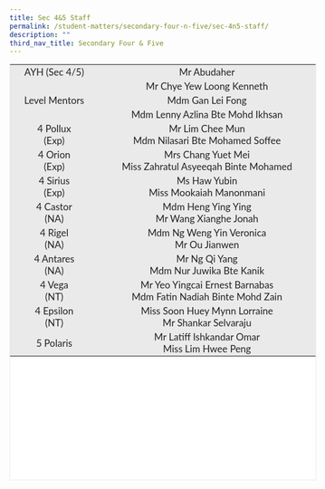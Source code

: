 ```yaml
---
title: Sec 4&5 Staff
permalink: /student-matters/secondary-four-n-five/sec-4n5-staff/
description: ""
third_nav_title: Secondary Four & Five
---
```

<table width="363" class="iveo_table ives_tab_1" style="margin: 0px; outline: 0px; padding: 0px; border: 1px solid rgb(234, 234, 234); color: rgb(0, 0, 0); font-family: Lato, sans-serif; font-size: 17px; font-style: normal; font-variant-ligatures: normal; font-variant-caps: normal; font-weight: 400; letter-spacing: normal; orphans: 2; text-align: left; text-transform: none; white-space: normal; widows: 2; word-spacing: 0px; -webkit-text-stroke-width: 0px; background-color: rgb(255, 255, 255); text-decoration-thickness: initial; text-decoration-style: initial; text-decoration-color: initial; width: 542px; height: 736px;"><tbody class="" style="margin: 0px; outline: 0px; padding: 0px;"><tr height="21" class="" style="margin: 0px; outline: 0px; padding: 0px;"><td height="21" class="" width="101" style="margin: 0px; outline: 0px; padding: 2px; text-align: center; background-color: rgb(234, 234, 234); color: rgb(34, 34, 34); width: 152px;">AYH (Sec 4/5)</td><td colspan="3" class="" width="262" style="margin: 0px; outline: 0px; padding: 2px; text-align: center; background-color: rgb(234, 234, 234); color: rgb(34, 34, 34); width: 382px;">Mr Abudaher</td></tr><tr height="21" class="" style="margin: 0px; outline: 0px; padding: 0px;"><td rowspan="3" height="63" class="" style="margin: 0px; outline: 0px; padding: 2px; text-align: center; background-color: rgb(234, 234, 234); color: rgb(34, 34, 34);">Level Mentors</td><td colspan="3" class="" style="margin: 0px; outline: 0px; padding: 2px; text-align: center; background-color: rgb(234, 234, 234); color: rgb(34, 34, 34);">Mr Chye Yew Loong Kenneth</td></tr><tr height="21" class="" style="margin: 0px; outline: 0px; padding: 0px;"><td colspan="3" height="21" class="" style="margin: 0px; outline: 0px; padding: 2px; text-align: center; background-color: rgb(234, 234, 234); color: rgb(34, 34, 34);">Mdm Gan Lei Fong</td></tr><tr height="21" class="" style="margin: 0px; outline: 0px; padding: 0px;"><td colspan="3" height="21" class="" style="margin: 0px; outline: 0px; padding: 2px; text-align: center; background-color: rgb(234, 234, 234); color: rgb(34, 34, 34);">Mdm Lenny Azlina Bte Mohd Ikhsan</td></tr><tr height="42" class="" style="margin: 0px; outline: 0px; padding: 0px;"><td height="42" class="" width="101" style="margin: 0px; outline: 0px; padding: 2px; text-align: center; background-color: rgb(234, 234, 234); color: rgb(34, 34, 34);">4 Pollux<br class="" style="margin: 0px; outline: 0px; padding: 0px;">(Exp)</td><td colspan="3" class="" width="262" style="margin: 0px; outline: 0px; padding: 2px; text-align: center; background-color: rgb(234, 234, 234); color: rgb(34, 34, 34);">Mr Lim Chee Mun<br class="" style="margin: 0px; outline: 0px; padding: 0px;">Mdm Nilasari Bte Mohamed Soffee</td></tr><tr height="42" class="" style="margin: 0px; outline: 0px; padding: 0px;"><td height="42" class="" width="101" style="margin: 0px; outline: 0px; padding: 2px; text-align: center; background-color: rgb(234, 234, 234); color: rgb(34, 34, 34);">4 Orion<br class="" style="margin: 0px; outline: 0px; padding: 0px;">(Exp)</td><td colspan="3" class="" width="262" style="margin: 0px; outline: 0px; padding: 2px; text-align: center; background-color: rgb(234, 234, 234); color: rgb(34, 34, 34);">Mrs Chang Yuet Mei<br class="" style="margin: 0px; outline: 0px; padding: 0px;">Miss Zahratul Asyeeqah Binte Mohamed</td></tr><tr height="42" class="" style="margin: 0px; outline: 0px; padding: 0px;"><td height="42" class="" width="101" style="margin: 0px; outline: 0px; padding: 2px; text-align: center; background-color: rgb(234, 234, 234); color: rgb(34, 34, 34);">4 Sirius<br class="" style="margin: 0px; outline: 0px; padding: 0px;">(Exp)</td><td colspan="3" class="" width="262" style="margin: 0px; outline: 0px; padding: 2px; text-align: center; background-color: rgb(234, 234, 234); color: rgb(34, 34, 34);">Ms Haw Yubin<br class="" style="margin: 0px; outline: 0px; padding: 0px;">Miss Mookaiah Manonmani</td></tr><tr height="42" class="" style="margin: 0px; outline: 0px; padding: 0px;"><td height="42" class="" width="101" style="margin: 0px; outline: 0px; padding: 2px; text-align: center; background-color: rgb(234, 234, 234); color: rgb(34, 34, 34);">4 Castor<br class="" style="margin: 0px; outline: 0px; padding: 0px;">(NA)</td><td colspan="3" class="" width="262" style="margin: 0px; outline: 0px; padding: 2px; text-align: center; background-color: rgb(234, 234, 234); color: rgb(34, 34, 34);">Mdm Heng Ying Ying<br class="" style="margin: 0px; outline: 0px; padding: 0px;">Mr Wang Xianghe Jonah</td></tr><tr height="42" class="" style="margin: 0px; outline: 0px; padding: 0px;"><td height="42" class="" width="101" style="margin: 0px; outline: 0px; padding: 2px; text-align: center; background-color: rgb(234, 234, 234); color: rgb(34, 34, 34);">4 Rigel<br class="" style="margin: 0px; outline: 0px; padding: 0px;">(NA)</td><td colspan="3" class="" width="262" style="margin: 0px; outline: 0px; padding: 2px; text-align: center; background-color: rgb(234, 234, 234); color: rgb(34, 34, 34);">Mdm Ng Weng Yin Veronica<br class="" style="margin: 0px; outline: 0px; padding: 0px;">Mr Ou Jianwen</td></tr><tr height="42" class="" style="margin: 0px; outline: 0px; padding: 0px;"><td height="42" class="" width="101" style="margin: 0px; outline: 0px; padding: 2px; text-align: center; background-color: rgb(234, 234, 234); color: rgb(34, 34, 34);">4 Antares<br class="" style="margin: 0px; outline: 0px; padding: 0px;">(NA)</td><td colspan="3" class="" width="262" style="margin: 0px; outline: 0px; padding: 2px; text-align: center; background-color: rgb(234, 234, 234); color: rgb(34, 34, 34);">Mr Ng Qi Yang<br class="" style="margin: 0px; outline: 0px; padding: 0px;">Mdm Nur Juwika Bte Kanik</td></tr><tr height="42" class="" style="margin: 0px; outline: 0px; padding: 0px;"><td height="42" class="" width="101" style="margin: 0px; outline: 0px; padding: 2px; text-align: center; background-color: rgb(234, 234, 234); color: rgb(34, 34, 34);">4 Vega<br class="" style="margin: 0px; outline: 0px; padding: 0px;">(NT)</td><td colspan="3" class="" width="262" style="margin: 0px; outline: 0px; padding: 2px; text-align: center; background-color: rgb(234, 234, 234); color: rgb(34, 34, 34);">Mr Yeo Yingcai Ernest Barnabas<br class="" style="margin: 0px; outline: 0px; padding: 0px;">Mdm Fatin Nadiah Binte Mohd Zain</td></tr><tr height="42" class="" style="margin: 0px; outline: 0px; padding: 0px;"><td height="42" class="" width="101" style="margin: 0px; outline: 0px; padding: 2px; text-align: center; background-color: rgb(234, 234, 234); color: rgb(34, 34, 34);">4 Epsilon<br class="" style="margin: 0px; outline: 0px; padding: 0px;">(NT)</td><td colspan="3" class="" width="262" style="margin: 0px; outline: 0px; padding: 2px; text-align: center; background-color: rgb(234, 234, 234); color: rgb(34, 34, 34);">Miss Soon Huey Mynn Lorraine<br class="" style="margin: 0px; outline: 0px; padding: 0px;">Mr Shankar Selvaraju</td></tr><tr height="42" class="" style="margin: 0px; outline: 0px; padding: 0px;"><td height="42" class="" width="101" style="margin: 0px; outline: 0px; padding: 2px; text-align: center; background-color: rgb(234, 234, 234); color: rgb(34, 34, 34);">5 Polaris</td><td colspan="3" class="" width="262" style="margin: 0px; outline: 0px; padding: 2px; text-align: center; background-color: rgb(234, 234, 234); color: rgb(34, 34, 34);">Mr Latiff Ishkandar Omar<br class="" style="margin: 0px; outline: 0px; padding: 0px;">Miss Lim Hwee Peng</td></tr></tbody></table>